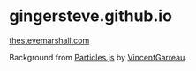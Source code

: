 # gingersteve.github.io

[thestevemarshall.com](https://thestevemarshall.com)

Background from [Particles.js](https://github.com/VincentGarreau/particles.js) by [VincentGarreau](https://github.com/VincentGarreau).
